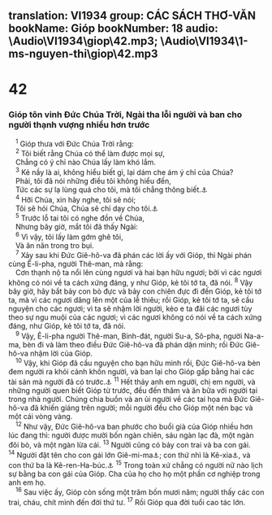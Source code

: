 translation: VI1934
group: CÁC SÁCH THƠ-VĂN
bookName: Gióp 
bookNumber: 18
audio: \Audio\VI1934\giop\42.mp3; \Audio\VI1934\1-ms-nguyen-thi\giop\42.mp3
-------

<div class="title"><h1>42</h1><h3>Gióp tôn vinh Đức Chúa Trời, Ngài tha lỗi người và ban cho người thạnh vượng nhiều hơn trước</h3></div>
<span class="verse giop_42_1"> <sup>1</sup> Gióp thưa với Đức Chúa Trời rằng: <br/></span>
<span class="verse giop_42_2"> <sup>2</sup> Tôi biết rằng Chúa có thể làm được mọi sự, <br/> Chẳng có ý chỉ nào Chúa lấy làm khó lắm. <br/></span>
<span class="verse giop_42_3"> <sup>3</sup> Kẻ nầy là ai, không hiểu biết gì, lại dám che ám ý chỉ của Chúa? <br/> Phải, tôi đã nói những điều tôi không hiểu đến, <br/> Tức các sự lạ lùng quá cho tôi, mà tôi chẳng thông biết.<a data-toggle="tooltip" data-placement="bottom" title="Giop 38:2">⚓</a><br/></span>
<span class="verse giop_42_4"> <sup>4</sup> Hỡi Chúa, xin hãy nghe, tôi sẽ nói; <br/> Tôi sẽ hỏi Chúa, Chúa sẽ chỉ dạy cho tôi.<a data-toggle="tooltip" data-placement="bottom" title="Giop 38:3">⚓</a><br/></span>
<span class="verse giop_42_5"> <sup>5</sup> Trước lỗ tai tôi có nghe đồn về Chúa, <br/> Nhưng bây giờ, mắt tôi đã thấy Ngài: <br/></span>
<span class="verse giop_42_6"> <sup>6</sup> Vì vậy, tôi lấy làm gớm ghê tôi, <br/> Và ăn năn trong tro bụi. <br/></span>
<span class="verse giop_42_7"> <sup>7</sup> Xảy sau khi Đức Giê-hô-va đã phán các lời ấy với Gióp, thì Ngài phán cùng Ê-li-pha, người Thê-man, mà rằng: <br/> Cơn thạnh nộ ta nổi lên cùng ngươi và hai bạn hữu ngươi; bởi vì các ngươi không có nói về ta cách xứng đáng, y như Gióp, kẻ tôi tớ ta, đã nói. </span>
<span class="verse giop_42_8"><sup>8</sup> Vậy bây giờ, hãy bắt bảy con bò đực và bảy con chiên đực đi đến Gióp, kẻ tôi tớ ta, mà vì các ngươi dâng lên một của lễ thiêu; rồi Gióp, kẻ tôi tớ ta, sẽ cầu nguyện cho các ngươi; vì ta sẽ nhậm lời người, kẻo e ta đãi các ngươi tùy theo sự ngu muội của các ngươi; vì các ngươi không có nói về ta cách xứng đáng, như Gióp, kẻ tôi tớ ta, đã nói. <br/></span>
<span class="verse giop_42_9"> <sup>9</sup> Vậy, Ê-li-pha người Thê-man, Binh-đát, người Su-a, Sô-pha, người Na-a-ma, bèn đi và làm theo điều Đức Giê-hô-va đã phán dặn mình; rồi Đức Giê-hô-va nhậm lời của Gióp. <br/></span>
<span class="verse giop_42_10"> <sup>10</sup> Vậy, khi Gióp đã cầu nguyện cho bạn hữu mình rồi, Đức Giê-hô-va bèn đem người ra khỏi cảnh khốn người, và ban lại cho Gióp gấp bằng hai các tài sản mà người đã có trước.<a data-toggle="tooltip" data-placement="bottom" title="Giop 1:1-3">⚓</a></span>
<span class="verse giop_42_11"><sup>11</sup> Hết thảy anh em người, chị em người, và những người quen biết Gióp từ trước, đều đến thăm và ăn bữa với người tại trong nhà người. Chúng chia buồn và an ủi người về các tai họa mà Đức Giê-hô-va đã khiến giáng trên người; mỗi người đều cho Gióp một nén bạc và một cái vòng vàng. <br/></span>
<span class="verse giop_42_12"> <sup>12</sup> Như vậy, Đức Giê-hô-va ban phước cho buổi già của Gióp nhiều hơn lúc đang thì: người được mười bốn ngàn chiên, sáu ngàn lạc đà, một ngàn đôi bò, và một ngàn lừa cái. </span>
<span class="verse giop_42_13"><sup>13</sup> Người cũng có bảy con trai và ba con gái. </span>
<span class="verse giop_42_14"><sup>14</sup> Người đặt tên cho con gái lớn Giê-mi-ma<a data-toggle="tooltip" data-placement="bottom" title="Nghĩa là: Chim bồ câu">⚓</a>; con thứ nhì là Kê-xia<a data-toggle="tooltip" data-placement="bottom" title="Nghĩa là: Hương thơm">⚓</a>, và con thứ ba là Kê-ren-Ha-búc.<a data-toggle="tooltip" data-placement="bottom" title="Nghĩa là: Hợp phấn diệp">⚓</a></span>
<span class="verse giop_42_15"><sup>15</sup> Trong toàn xứ chẳng có người nữ nào lịch sự bằng ba con gái của Gióp. Cha của họ cho họ một phần cơ nghiệp trong anh em họ. <br/></span>
<span class="verse giop_42_16"> <sup>16</sup> Sau việc ấy, Gióp còn sống một trăm bốn mươi năm; người thấy các con trai, cháu, chít mình đến đời thứ tư. </span>
<span class="verse giop_42_17"><sup>17</sup> Rồi Gióp qua đời tuổi cao tác lớn. <br/>  <br/></span>
